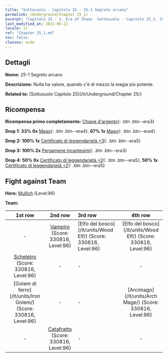 ```yaml
---
title: "Sottosuolo - Capitolo 25 - 25-1 Segreto arcano"
permalink: /Underground/Chapter 25_1/
excerpt: "Capitolo 25 - 1. Era of Chaos  Sottosuolo - Capitolo 25_1. 25-1 Segreto arcano"
last_modified_at: 2021-06-22
locale: it
ref: "Chapter 25_1.md"
toc: false
classes: wide
---
```


## Dettagli

 **Nome:** 25-1 Segreto arcano

 **Descrizione:** Nulla ha valore, quando c'è di mezzo la magia più potente.

 **Related to:** [Sottosuolo Capitolo 25](/it/Underground/Chapter 25/)

## Ricompensa

 **Ricompensa primo completamento:** [Chiave d'argento](/ItemsIT/con_693/){: .btn .btn--era3}

 **Drop 1:** **33% 0x** [Mago](/ItemsIT/unt_238/){: .btn .btn--era4}, **67% 1x** [Mago](/ItemsIT/unt_238/){: .btn .btn--era4}

 **Drop 2:** **100% 1x** [Certificato di leggendarietà +3](/ItemsIT/mat_88/){: .btn .btn--era5}

 **Drop 3:** **100% 2x** [Pergamene incantesimi](/ItemsIT/con_694/){: .btn .btn--era3}

 **Drop 4:** **50% 0x** [Certificato di leggendarietà +2](/ItemsIT/mat_81/){: .btn .btn--era5}, **50% 1x** [Certificato di leggendarietà +2](/ItemsIT/mat_81/){: .btn .btn--era5}


## Fight against Team
 **Hero:** [Mullich](/it/heroes/Mullich/) (Level:96)

 **Team:**


  | 1st row | 2nd row | 3rd row | 4th row |
  |:----:|:----:|:----|:----:|
  | - | [Vampiro](/it/units/Vampire/) (Score: 330816, Level:96)  | [Elfo del bosco](/it/units/Wood Elf/) (Score: 330816, Level:96)  | [Elfo del bosco](/it/units/Wood Elf/) (Score: 330816, Level:96)  |
  | [Scheletro](/it/units/Skeleton/) (Score: 330816, Level:96)  | - | - | - |
  | [Golem di ferro](/it/units/Iron Golem/) (Score: 330816, Level:96)  | - | - | [Arcimago](/it/units/Arch Mage/) (Score: 330816, Level:96)  |
  | - | [Catafratto](/it/units/Cavalier/) (Score: 330816, Level:96)  | - | - |


